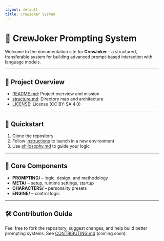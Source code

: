```yaml
---
layout: default
title: CrewJoker System
---
```


# 🧠 CrewJoker Prompting System

Welcome to the documentation site for **CrewJoker** – a structured, transferable system for building advanced prompt-based interaction with language models.

---

## 📁 Project Overview

- [README.md](../README.md): Project overview and mission  
- [structure.md](structure.md): Directory map and architecture  
- [LICENSE](../LICENSE): License (CC BY-SA 4.0)  

---

## 🚀 Quickstart

1. Clone the repository  
2. Follow [instructions](instructions.md) to launch in a new environment  
3. Use [philosophy.md](philosophy.md) to guide your logic  

---

## 🧩 Core Components

- **PROMPTING/** – logic, design, and methodology  
- **META/** – setup, runtime settings, startup  
- **CHARACTERS/** – personality presets  
- **ENGINE/** – control logic  

---

## 🛠️ Contribution Guide

Feel free to fork the repository, suggest changes, and help build better prompting systems. See [CONTRIBUTING.md](CONTRIBUTING.md) (coming soon).
